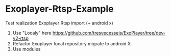 # Exoplayer-Rtsp-Example
Test  realization Exoplayer Rtsp import (+ android x)

1) Use "Localy" here https://github.com/tresvecesseis/ExoPlayer/tree/dev-v2-rtsp
2) Refactor Exoplayer local repository migrate to android X
3) Use modules
